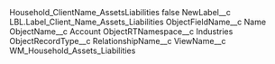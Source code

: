 <?xml version="1.0" encoding="UTF-8"?>
<CustomMetadata xmlns="http://soap.sforce.com/2006/04/metadata" xmlns:xsi="http://www.w3.org/2001/XMLSchema-instance" xmlns:xsd="http://www.w3.org/2001/XMLSchema">
    <label>Household_ClientName_AssetsLiabilities</label>
    <protected>false</protected>
    <values>
        <field>NewLabel__c</field>
        <value xsi:type="xsd:string">LBL.Label_Client_Name_Assets_Liabilities</value>
    </values>
    <values>
        <field>ObjectFieldName__c</field>
        <value xsi:type="xsd:string">Name</value>
    </values>
    <values>
        <field>ObjectName__c</field>
        <value xsi:type="xsd:string">Account</value>
    </values>
    <values>
        <field>ObjectRTNamespace__c</field>
        <value xsi:type="xsd:string">Industries</value>
    </values>
    <values>
        <field>ObjectRecordType__c</field>
        <value xsi:nil="true"/>
    </values>
    <values>
        <field>RelationshipName__c</field>
        <value xsi:nil="true"/>
    </values>
    <values>
        <field>ViewName__c</field>
        <value xsi:type="xsd:string">WM_Household_Assets_Liabilities</value>
    </values>
</CustomMetadata>
